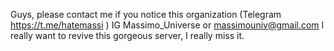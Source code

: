 Guys, please contact me if you notice this organization (Telegram https://t.me/hatemassi ) IG Massimo_Universe or massimouniv@gmail.com I really want to revive this gorgeous server, I really miss it.
